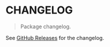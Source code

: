 # CHANGELOG

> Package changelog.

See [GitHub Releases](https://github.com/stdlib-js/utils-async-count-by/releases) for the changelog.